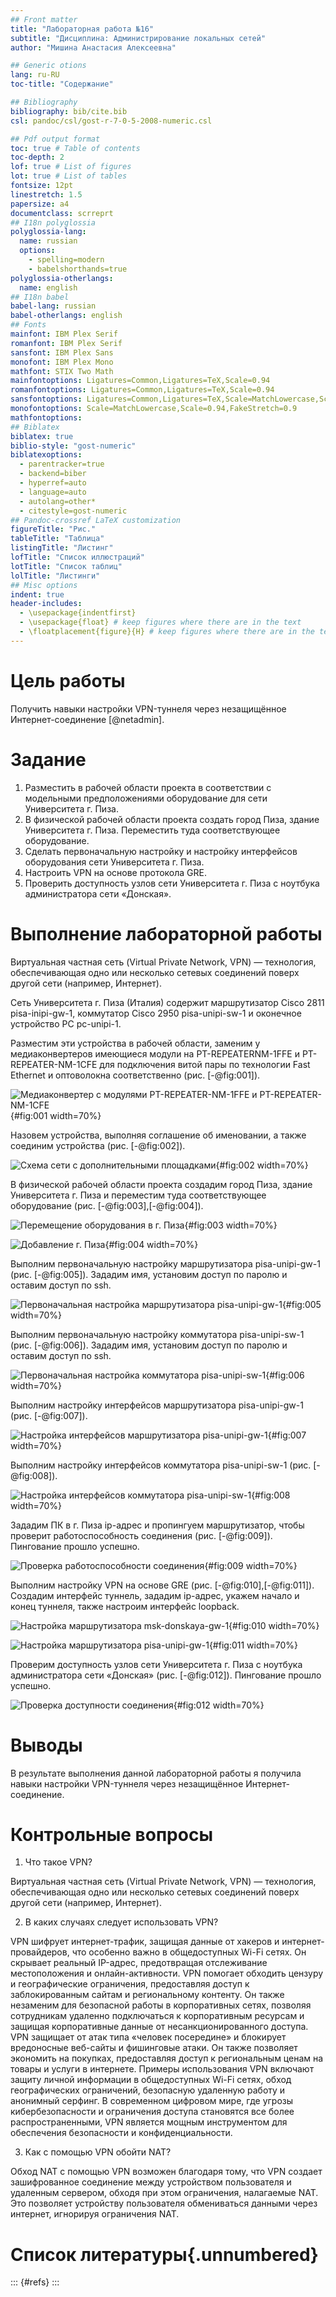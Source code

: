 ```yaml
---
## Front matter
title: "Лабораторная работа №16"
subtitle: "Дисциплина: Администрирование локальных сетей"
author: "Мишина Анастасия Алексеевна"

## Generic otions
lang: ru-RU
toc-title: "Содержание"

## Bibliography
bibliography: bib/cite.bib
csl: pandoc/csl/gost-r-7-0-5-2008-numeric.csl

## Pdf output format
toc: true # Table of contents
toc-depth: 2
lof: true # List of figures
lot: true # List of tables
fontsize: 12pt
linestretch: 1.5
papersize: a4
documentclass: scrreprt
## I18n polyglossia
polyglossia-lang:
  name: russian
  options:
	- spelling=modern
	- babelshorthands=true
polyglossia-otherlangs:
  name: english
## I18n babel
babel-lang: russian
babel-otherlangs: english
## Fonts
mainfont: IBM Plex Serif
romanfont: IBM Plex Serif
sansfont: IBM Plex Sans
monofont: IBM Plex Mono
mathfont: STIX Two Math
mainfontoptions: Ligatures=Common,Ligatures=TeX,Scale=0.94
romanfontoptions: Ligatures=Common,Ligatures=TeX,Scale=0.94
sansfontoptions: Ligatures=Common,Ligatures=TeX,Scale=MatchLowercase,Scale=0.94
monofontoptions: Scale=MatchLowercase,Scale=0.94,FakeStretch=0.9
mathfontoptions:
## Biblatex
biblatex: true
biblio-style: "gost-numeric"
biblatexoptions:
  - parentracker=true
  - backend=biber
  - hyperref=auto
  - language=auto
  - autolang=other*
  - citestyle=gost-numeric
## Pandoc-crossref LaTeX customization
figureTitle: "Рис."
tableTitle: "Таблица"
listingTitle: "Листинг"
lofTitle: "Список иллюстраций"
lotTitle: "Список таблиц"
lolTitle: "Листинги"
## Misc options
indent: true
header-includes:
  - \usepackage{indentfirst}
  - \usepackage{float} # keep figures where there are in the text
  - \floatplacement{figure}{H} # keep figures where there are in the text
---
```


# Цель работы

Получить навыки настройки VPN-туннеля через незащищённое Интернет-соединение [@netadmin].

# Задание

1. Разместить в рабочей области проекта в соответствии с модельными предположениями оборудование для сети Университета г. Пиза.
2. В физической рабочей области проекта создать город Пиза, здание Университета г. Пиза. Переместить туда соответствующее оборудование.
3. Сделать первоначальную настройку и настройку интерфейсов оборудования сети Университета г. Пиза.
4. Настроить VPN на основе протокола GRE.
5. Проверить доступность узлов сети Университета г. Пиза с ноутбука администратора сети «Донская».

# Выполнение лабораторной работы

Виртуальная частная сеть (Virtual Private Network, VPN) — технология,
обеспечивающая одно или несколько сетевых соединений поверх другой сети
(например, Интернет).

Сеть Университета г. Пиза (Италия) содержит маршрутизатор Cisco 2811
pisa-inipi-gw-1, коммутатор Cisco 2950 pisa-unipi-sw-1 и оконечное устройство PC pc-unipi-1.

Разместим эти устройства в рабочей области, заменим у медиаконвертеров имеющиеся модули на PT-REPEATERNM-1FFE и PT-REPEATER-NM-1CFE для подключения витой пары по технологии Fast Ethernet и оптоволокна соответственно (рис. [-@fig:001]).

![Медиаконвертер с модулями PT-REPEATER-NM-1FFE и PT-REPEATER-NM-1CFE](image/1.png){#fig:001 width=70%}

Назовем устройства, выполняя соглашение об именовании, а также соединим устройства (рис. [-@fig:002]).

![Схема сети с дополнительными площадками](image/2.png){#fig:002 width=70%}

В физической рабочей области проекта создадим город Пиза, здание Университета г. Пиза и переместим туда соответствующее оборудование (рис. [-@fig:003],[-@fig:004]). 

![Перемещение оборудования в г. Пиза](image/3.png){#fig:003 width=70%}

![Добавление г. Пиза](image/4.png){#fig:004 width=70%}

Выполним первоначальную настройку маршрутизатора pisa-unipi-gw-1 (рис. [-@fig:005]). Зададим имя, установим доступ по паролю и оставим доступ по ssh.

![Первоначальная настройка маршрутизатора pisa-unipi-gw-1](image/5.png){#fig:005 width=70%}

Выполним первоначальную настройку коммутатора pisa-unipi-sw-1 (рис. [-@fig:006]). Зададим имя, установим доступ по паролю и оставим доступ по ssh.

![Первоначальная настройка коммутатора pisa-unipi-sw-1](image/6.png){#fig:006 width=70%}

Выполним настройку интерфейсов маршрутизатора pisa-unipi-gw-1 (рис. [-@fig:007]).

![Настройка интерфейсов маршрутизатора pisa-unipi-gw-1](image/7.png){#fig:007 width=70%}

Выполним настройку интерфейсов коммутатора pisa-unipi-sw-1 (рис. [-@fig:008]).

![Настройка интерфейсов коммутатора pisa-unipi-sw-1](image/8.png){#fig:008 width=70%}

Зададим ПК в г. Пиза ip-адрес и пропингуем маршрутизатор, чтобы проверит работоспособность соединения (рис. [-@fig:009]). Пингование прошло успешно.

![Проверка работоспособности соединения](image/9.png){#fig:009 width=70%}

Выполним настройку VPN на основе GRE (рис. [-@fig:010],[-@fig:011]). Создадим интерфейс туннель, зададим ip-адрес, укажем начало и конец туннеля, также настроим интерфейс loopback.

![Настройка маршрутизатора msk-donskaya-gw-1](image/10.png){#fig:010 width=70%}

![Настройка маршрутизатора pisa-unipi-gw-1](image/11.png){#fig:011 width=70%}

Проверим доступность узлов сети Университета г. Пиза с ноутбука администратора сети «Донская» (рис. [-@fig:012]). Пингование прошло успешно.

![Проверка доступности соединения](image/12.png){#fig:012 width=70%}

# Выводы

В результате выполнения данной лабораторной работы я получила навыки настройки VPN-туннеля через незащищённое Интернет-соединение.


# Контрольные вопросы

1. Что такое VPN?

Виртуальная частная сеть (Virtual Private Network, VPN) — технология, обеспечивающая одно или несколько сетевых соединений поверх другой сети (например, Интернет).

2. В каких случаях следует использовать VPN?

VPN шифрует интернет-трафик, защищая данные от хакеров и интернет-провайдеров, что особенно важно в общедоступных Wi-Fi сетях. Он скрывает реальный IP-адрес, предотвращая отслеживание местоположения и онлайн-активности.
VPN помогает обходить цензуру и географические ограничения, предоставляя доступ к заблокированным сайтам и региональному контенту. Он также незаменим для безопасной работы в корпоративных сетях, позволяя сотрудникам удаленно подключаться к корпоративным ресурсам и защищая корпоративные данные от несанкционированного доступа.
VPN защищает от атак типа «человек посередине» и блокирует вредоносные веб-сайты и фишинговые атаки. Он также позволяет экономить на покупках, предоставляя доступ к региональным ценам на товары и услуги в интернете.
Примеры использования VPN включают защиту личной информации в общедоступных Wi-Fi сетях, обход географических ограничений, безопасную удаленную работу и анонимный серфинг. В современном цифровом мире, где угрозы кибербезопасности и ограничения доступа становятся все более распространенными, VPN является мощным инструментом для обеспечения безопасности и конфиденциальности.

3. Как с помощью VPN обойти NAT?

Обход NAT с помощью VPN возможен благодаря тому, что VPN создает зашифрованное соединение между устройством пользователя и удаленным сервером, обходя при этом ограничения, налагаемые NAT. Это позволяет устройству пользователя обмениваться данными через интернет, игнорируя ограничения NAT.

# Список литературы{.unnumbered}

::: {#refs}
:::
